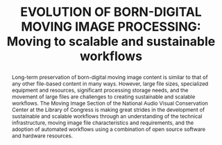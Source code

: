 ---
abstract: Long-term preservation of born-digital moving image content is similar to
  that of any other file-based content in many ways. However, large file sizes, specialized
  equipment and resources, significant processing storage needs, and the movement
  of large files are challenges to creating sustainable and scalable workflows. The
  Moving Image Section of the National Audio Visual Conservation Center at the Library
  of Congress is making great strides in the development of sustainable and scalable
  workflows through an understanding of the technical infrastructure, moving image
  file characteristics and requirements, and the adoption of automated workflows using
  a combination of open source software and hardware resources.
creators:
- Curtis, Rachel
- Drake Davis, Laura
date: null
document_url: https://www.ideals.illinois.edu/items/128332/bitstreams/429029/data.pdf
grand_parent: iPRES
institutions: []
keywords:
- moving image
- digital workflows
- scalability
- technical infrastructure
- digital preservation
landing_page_url: https://hdl.handle.net/2142/121129
language: eng
layout: publication
license: CC-BY 4.0 International
notes_url: null
parent: iPRES 2023
publication_type: paper
size: null
slides_url: https://hdl.handle.net/2142/121651
source_name: iPRES
title: 'EVOLUTION OF BORN-DIGITAL MOVING IMAGE PROCESSING: Moving to scalable and
  sustainable workflows'
year: 2023
---